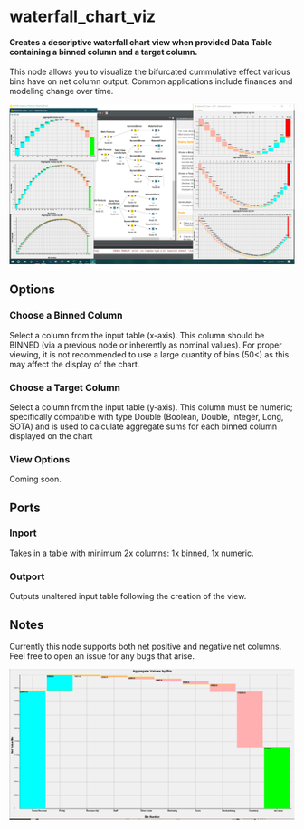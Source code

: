 # waterfall_chart_viz
#### Creates a descriptive waterfall chart view when provided Data Table containing a binned column and a target column.    

This node allows you to visualize the bifurcated cummulative effect various bins have on net column output. Common applications include finances and modeling change over time.

![Chart View](charts.png)

## Options
### Choose a Binned Column
Select a column from the input table (x-axis). This column should be BINNED (via a previous node or inherently as nominal values). For proper viewing, it is not recommended to use a large quantity of bins (50<) as this may affect the display of the chart.

### Choose a Target Column
Select a column from the input table (y-axis). This column must be numeric; specifically compatible with type Double (Boolean, Double, Integer, Long, SOTA) and is used to calculate aggregate sums for each binned column displayed on the chart

### View Options
Coming soon.

## Ports

### Inport
Takes in a table with minimum 2x columns: 1x binned, 1x numeric.
### Outport
Outputs unaltered input table following the creation of the view.

## Notes
Currently this node supports both net positive and negative net columns. Feel free to open an issue for any bugs that arise.

![Financials](financials.PNG)
